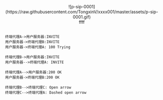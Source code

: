 

<div align=center>
![p-sip-0001](https://raw.githubusercontent.com/TongxinV/xxxx001/master/assets/p-sip-0001.gif)
</div>


<center> ffff </center>

```seq

终端代理A->用户服务器:INVITE
用户服务器->终端代理B:INVITE
用户服务器->终端代理A: 100 Trying

终端代理B->用户服务器:INVITE
用户服务器-->终端代理A: INVITE 

终端代理A-->用户服务器:200 OK 
用户服务器->终端代理B:200 OK 

终端代理B-->终端代理C: Open arrow
终端代理C-->终端代理A: Dashed open arrow
```
